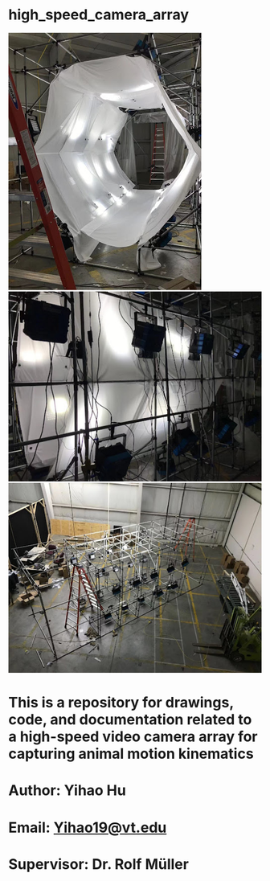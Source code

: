 # high_speed_camera_array
![alt text](images/tunnel1.jpg)
![alt text](images/tunnel2.jpg)
![alt text](images/tunnel3.jpg)
# This is a repository for drawings, code, and documentation related to a high-speed video camera array for capturing animal motion kinematics
# Author: Yihao Hu
#  Email: Yihao19@vt.edu
#  Supervisor: Dr. Rolf Müller
#
#
#
